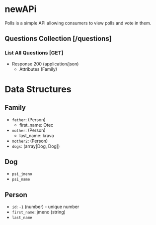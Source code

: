 # newAPi

Polls is a simple API allowing consumers to view polls and vote in them.

## Questions Collection [/questions]

### List All Questions [GET]

+ Response 200 (application/json)
    + Attributes (Family) 
        
# Data Structures

## Family
- `father`: (Person)
    - first_name: Otec
- `mother`: (Person)
    - last_name: krava
- `mother2`: (Person)
- `dogs`: (array[Dog, Dog])

## Dog
- `psi_jmeno`
- `psi_name`

## Person
- `id`: `-1` (number) - unique number
- `first_name`: jmeno (string)
- `last_name`